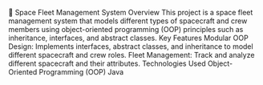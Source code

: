 🚀 Space Fleet Management System
Overview
This project is a space fleet management system that models different types of spacecraft and crew members using object-oriented programming (OOP) principles such as inheritance, interfaces, and abstract classes.
Key Features
Modular OOP Design: Implements interfaces, abstract classes, and inheritance to model different spacecraft and crew roles.
Fleet Management: Track and analyze different spacecraft and their attributes.
Technologies Used
Object-Oriented Programming (OOP)
Java
